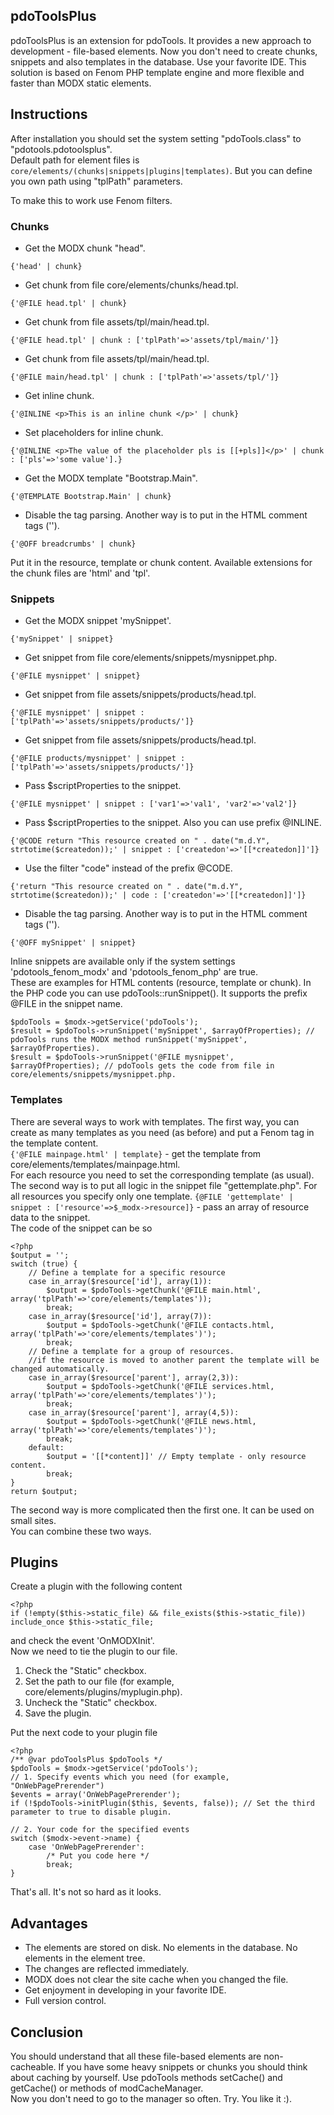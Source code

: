 ## pdoToolsPlus
pdoToolsPlus is an extension for pdoTools. It provides a new approach to development - file-based elements. Now you don't need to create chunks, snippets and also templates in the database. Use your favorite IDE. This solution is based on Fenom PHP template engine and more flexible and faster than MODX static elements.

## Instructions
After installation you should set the system setting "pdoTools.class" to "pdotools.pdotoolsplus".  
Default path for element files is `core/elements/(chunks|snippets|plugins|templates)`. But you can define you own path using "tplPath" parameters.  
  
To make this to work use Fenom filters.

### Chunks
* Get the MODX chunk "head".  
```
{'head' | chunk}
```
* Get chunk from file core/elements/chunks/head.tpl.  
```
{'@FILE head.tpl' | chunk}
```  
* Get chunk from file assets/tpl/main/head.tpl.  
```
{'@FILE head.tpl' | chunk : ['tplPath'=>'assets/tpl/main/']}
```
* Get chunk from file assets/tpl/main/head.tpl.  
```
{'@FILE main/head.tpl' | chunk : ['tplPath'=>'assets/tpl/']}
```   
* Get inline chunk.  
```
{'@INLINE <p>This is an inline chunk </p>' | chunk}
```
* Set placeholders for inline chunk.  
```
{'@INLINE <p>The value of the placeholder pls is [[+pls]]</p>' | chunk : ['pls'=>'some value'].}
```
* Get the MODX template "Bootstrap.Main".  
```
{'@TEMPLATE Bootstrap.Main' | chunk}
```  
* Disable the tag parsing. Another way is to put in the HTML comment tags ('<!--' and '-->').  
```
{'@OFF breadcrumbs' | chunk}
```  

Put it in the resource, template or chunk content. Available extensions for the chunk files are 'html' and 'tpl'.  

### Snippets
* Get the MODX snippet 'mySnippet'.  
```
{'mySnippet' | snippet}
```
* Get snippet from file core/elements/snippets/mysnippet.php.  
```
{'@FILE mysnippet' | snippet}
```  
* Get snippet from file assets/snippets/products/head.tpl.  
```
{'@FILE mysnippet' | snippet : ['tplPath'=>'assets/snippets/products/']}
```  
* Get snippet from file assets/snippets/products/head.tpl.  
```
{'@FILE products/mysnippet' | snippet : ['tplPath'=>'assets/snippets/products/']}
```
* Pass $scriptProperties to the snippet.  
```
{'@FILE mysnippet' | snippet : ['var1'=>'val1', 'var2'=>'val2']}
```  
* Pass $scriptProperties to the snippet. Also you can use prefix @INLINE.  
```
{'@CODE return "This resource created on " . date("m.d.Y", strtotime($createdon));' | snippet : ['createdon'=>'[[*createdon]]']}
```
* Use the filter "code" instead of the prefix @CODE.  
```
{'return "This resource created on " . date("m.d.Y", strtotime($createdon));' | code : ['createdon'=>'[[*createdon]]']}
```
* Disable the tag parsing. Another way is to put in the HTML comment tags ('<!--' and '-->').  
```
{'@OFF mySnippet' | snippet}
```   

Inline snippets are available only if the system settings 'pdotools_fenom_modx' and 'pdotools_fenom_php' are true.  
These are examples for HTML contents (resource, template or chunk). In the PHP code you can use pdoTools::runSnippet(). It supports the prefix @FILE in the snippet name.  
```
$pdoTools = $modx->getService('pdoTools');
$result = $pdoTools->runSnippet('mySnippet', $arrayOfProperties); // pdoTools runs the MODX method runSnippet('mySnippet', $arrayOfProperties).
$result = $pdoTools->runSnippet('@FILE mysnippet', $arrayOfProperties); // pdoTools gets the code from file in core/elements/snippets/mysnippet.php.
```
 
### Templates
There are several ways to work with templates. The first way, you can create as many templates as you need (as before) and put a Fenom tag in the template content.  
`{'@FILE mainpage.html' | template}` - get the template from core/elements/templates/mainpage.html.  
For each resource you need to set the corresponding template (as usual).  
The second way is to put all logic in the snippet file "gettemplate.php". For all resources you specify only one template.
`{@FILE 'gettemplate' | snippet : ['resource'=>$_modx->resource]}` - pass an array of resource data to the snippet.  
The code of the snippet can be so  
```
<?php  
$output = '';  
switch (true) {  
    // Define a template for a specific resource
    case in_array($resource['id'], array(1)):  
        $output = $pdoTools->getChunk('@FILE main.html', array('tplPath'=>'core/elements/templates'));  
        break;  
    case in_array($resource['id'], array(7)):
        $output = $pdoTools->getChunk('@FILE contacts.html, array('tplPath'=>'core/elements/templates')');
        break;
    // Define a template for a group of resources. 
    //if the resource is moved to another parent the template will be changed automatically.
    case in_array($resource['parent'], array(2,3)): 
        $output = $pdoTools->getChunk('@FILE services.html, array('tplPath'=>'core/elements/templates')');
        break;
    case in_array($resource['parent'], array(4,5)): 
        $output = $pdoTools->getChunk('@FILE news.html, array('tplPath'=>'core/elements/templates')');
        break;        
    default:
        $output = '[[*content]]' // Empty template - only resource content.
        break;
}
return $output;
```
The second way is more complicated then the first one. It can be used on small sites.  
You can combine these two ways.  

## Plugins
Create a plugin with the following content  
```
<?php
if (!empty($this->static_file) && file_exists($this->static_file)) include_once $this->static_file;
```
and check the event 'OnMODXInit'.  
Now we need to tie the plugin to our file.  
1. Check the "Static" checkbox.  
2. Set the path to our file (for example, core/elements/plugins/myplugin.php).  
3. Uncheck the "Static" checkbox.  
4. Save the plugin.  

Put the next code to your plugin file
```
<?php
/** @var pdoToolsPlus $pdoTools */
$pdoTools = $modx->getService('pdoTools');
// 1. Specify events which you need (for example, "OnWebPagePrerender")  
$events = array('OnWebPagePrerender');
if (!$pdoTools->initPlugin($this, $events, false)); // Set the third parameter to true to disable plugin.

// 2. Your code for the specified events
switch ($modx->event->name) {
    case 'OnWebPagePrerender':
        /* Put you code here */
        break;
}
```
That's all. It's not so hard as it looks.

## Advantages

* The elements are stored on disk. No elements in the database. No elements in the element tree.
* The changes are reflected immediately.
* MODX does not clear the site cache when you changed the file. 
* Get enjoyment in developing in your favorite IDE.
* Full version control.

## Conclusion
  
You should understand that all these file-based elements are non-cacheable. If you have some heavy snippets or chunks you should think about caching by yourself. Use pdoTools methods setCache() and getCache() or methods of modCacheManager.  
Now you don't need to go to the manager so often. Try. You like it :).  
